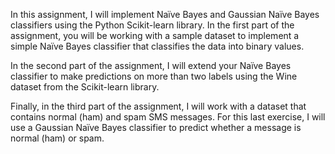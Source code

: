 In this assignment, I will implement Naïve Bayes and Gaussian Naïve Bayes classifiers using the Python Scikit-learn library. In the first part of the assignment, you will be working with a sample dataset to implement a simple Naïve Bayes classifier that classifies the data into binary values.

In the second part of the assignment, I will extend your Naïve Bayes classifier to make predictions on more than two labels using the Wine dataset from the Scikit-learn library.

Finally, in the third part of the assignment, I will work with a dataset that contains normal (ham) and spam SMS messages. For this last exercise, I will use a Gaussian Naïve Bayes classifier to predict whether a message is normal (ham) or spam.
